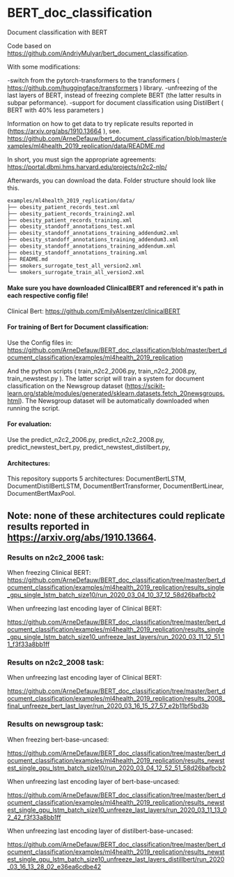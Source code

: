 # BERT_doc_classification
Document classification with BERT

Code based on https://github.com/AndriyMulyar/bert_document_classification.

With some modifications:

-switch from the pytorch-transformers to the transformers ( https://github.com/huggingface/transformers ) library.
-unfreezing of the last layers of BERT, instead of freezing complete BERT (the latter results in subpar peformance).
-support for document classification using DistilBert ( BERT with 40% less parameters )

Information on how to get data to try replicate results reported in (https://arxiv.org/abs/1910.13664 ), see. 
https://github.com/ArneDefauw/bert_document_classification/blob/master/examples/ml4health_2019_replication/data/README.md

In short, you must sign the appropriate agreements:
https://portal.dbmi.hms.harvard.edu/projects/n2c2-nlp/

Afterwards, you can download the data. Folder structure should look like this.



```bash
examples/ml4health_2019_replication/data/
├── obesity_patient_records_test.xml
├── obesity_patient_records_training2.xml
├── obesity_patient_records_training.xml
├── obesity_standoff_annotations_test.xml
├── obesity_standoff_annotations_training_addendum2.xml
├── obesity_standoff_annotations_training_addendum3.xml
├── obesity_standoff_annotations_training_addendum.xml
├── obesity_standoff_annotations_training.xml
├── README.md
├── smokers_surrogate_test_all_version2.xml
└── smokers_surrogate_train_all_version2.xml

```


#### Make sure you have downloaded ClinicalBERT and referenced it's path in each respective config file!
Clinical Bert: https://github.com/EmilyAlsentzer/clinicalBERT


#### For training of Bert for Document classification: 

Use the Config files in:
https://github.com/ArneDefauw/BERT_doc_classification/blob/master/bert_document_classification/examples/ml4health_2019_replication

And the python scripts ( 	train_n2c2_2006.py, train_n2c2_2008.py, train_newstest.py ). The latter script will train a system for document classification on the Newsgroup dataset (https://scikit-learn.org/stable/modules/generated/sklearn.datasets.fetch_20newsgroups.html). The Newsgroup dataset will be automatically downloaded when running the script. 


#### For evaluation:

Use the predict_n2c2_2006.py, predict_n2c2_2008.py, predict_newstest_bert.py, predict_newstest_distilbert.py,


#### Architectures:

This repository supports 5 architectures: DocumentBertLSTM, DocumentDistilBertLSTM, DocumentBertTransformer, DocumentBertLinear, DocumentBertMaxPool. 


## Note: none of these architectures could replicate results reported in https://arxiv.org/abs/1910.13664.

### Results on n2c2_2006 task:

When freezing Clinical BERT:
https://github.com/ArneDefauw/BERT_doc_classification/tree/master/bert_document_classification/examples/ml4health_2019_replication/results_single_gpu_single_lstm_batch_size10/run_2020_03_04_10_37_12_58d26bafbcb2

When unfreezing last encoding layer of Clinical BERT:

https://github.com/ArneDefauw/BERT_doc_classification/tree/master/bert_document_classification/examples/ml4health_2019_replication/results_single_gpu_single_lstm_batch_size10_unfreeze_last_layers/run_2020_03_11_12_51_11_f3f33a8bb1ff


### Results on n2c2_2008 task:

When unfreezing last encoding layer of Clinical BERT:

https://github.com/ArneDefauw/BERT_doc_classification/tree/master/bert_document_classification/examples/ml4health_2019_replication/results_2008_final_unfreeze_bert_last_layer/run_2020_03_16_15_27_57_e2b11bf5bd3b


### Results on newsgroup task:

When freezing bert-base-uncased:

https://github.com/ArneDefauw/BERT_doc_classification/tree/master/bert_document_classification/examples/ml4health_2019_replication/results_newstest_single_gpu_lstm_batch_size10/run_2020_03_04_12_52_51_58d26bafbcb2

When unfreezing last encoding layer of bert-base-uncased:

https://github.com/ArneDefauw/BERT_doc_classification/tree/master/bert_document_classification/examples/ml4health_2019_replication/results_newstest_single_gpu_lstm_batch_size10_unfreeze_last_layers/run_2020_03_11_13_02_42_f3f33a8bb1ff


When unfreezing last encoding layer of distilbert-base-uncased:

https://github.com/ArneDefauw/BERT_doc_classification/tree/master/bert_document_classification/examples/ml4health_2019_replication/results_newstest_single_gpu_lstm_batch_size10_unfreeze_last_layers_distillbert/run_2020_03_16_13_28_02_e36ea6cdbe42




